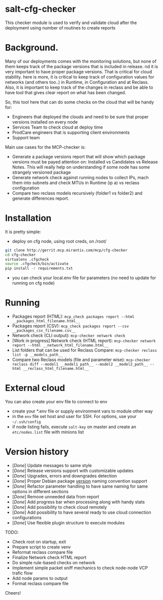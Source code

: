 # salt-cfg-checker
This checker module is used to verify and validate cloud
after the deployment using number of routines to create reports

# Background.
Many of our deployments comes with the monitoring solutions, but none of them keeps track of the package versions that is included in release.
nd it is very important to have proper package versions. That is critical for cloud stability.
here is more, it is critical to keep track of configuration values for networks (and others too..) in Runtime, in Configuration and at Reclass.
Also, it is important to keep track of the changes in reclass and be able to have tool that gives clear report on what has been changed.

So, this tool here that can do some checks on the cloud that will be handy for:
- Engineers that deployed the clouds and need to be sure that proper versions installed on every node
- Services Team to check cloud at deploy time
- ProdCare engineers that is supporting client environments
- Support team

Main use cases for the MCP-checker is:
- Generate a package versions report that will show which package versions must be payed attention on: Installed vs Candidates vs Release Notes. This will really help on understanding if some node has some strangely versioned package
- Generate network check against running nodes to collect IPs, mach them into subnets and check MTUs in Runtime (ip a) vs reclass configuration
- Compare two reclass models recursively (folder1 vs folder2) and generate differences report.

# Installation
It is pretty simple: 
- deploy on cfg node, using root creds, on /root/
```bash
git clone http://gerrit.mcp.mirantis.com/mcp/cfg-checker
cd cfg-checker
virtualenv .cfgcheck
source .cfgcheck/bin/activate
pip install -r requirements.txt
```
- you can check your local.env file for parameters (no need to update for running on cfg node)

# Running
- Packages report (HTML): `mcp_check packages report --html __packages_html_filename.html__`
- Packages report (CSV): `mcp_check packages report --csv __packages_csv_filename.csv__`
- Network check (CLI output): `mcp-checker network check`
- [Work in progress] Network check (HTML report): `mcp-checker network report --html __network_html_filename.html__`
- List folders that can be used for Reclass Compare: `mcp-checker reclass list -p __models_path__`
- Compare two Reclass models (file and parameter wise): `mcp-checker reclass diff --model1 __model1_path__ --model2 __model2_path__ --html __reclass_html_filename.html__`

# External cloud
You can also create your env file to connect to env
 - create your *.env file
   or supply environment vars to module other way
 - in the `env` file set host and user for SSH. 
   For options, use your `~/.ssh/config`
 - if node listing fails, execute `salt-key` on master 
   and create an `etc/nodes.list` file with minions list

# Version history
- [*Done*] Update messages to same style
- [*Done*] Release versions support with customizable updates
- [*Done*] Upgrades, errors and downgrades detection
- [*Done*] Proper Debian package [version](https://www.debian.org/doc/debian-policy/ch-controlfields.html#version) naming convention support
- [*Done*] Refactor parameter handling to have same naming for same options in different sections
- [*Done*] Remove unneeded data from report
- [*Done*] Add progress bar when processing along with handy stats
- [*Done*] Add possibility to check cloud remotely
- [*Done*] Add possibility to have several ready to use cloud connection configurations
- [*Done*] Use flexible plugin structure to execute modules

TODO:
- Check root on startup, exit
- Prepare script to create venv
- Reformat reclass compare file
- Finalize Network check HTML report
- Do simple rule-based checks on network
- Implement simple packet sniff mechanics to check node-node VCP trafic flow
- Add node params to output
- Format reclass compare file


Cheers!
